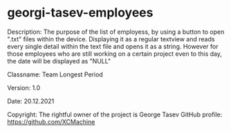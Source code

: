 # georgi-tasev-employees
Description:
 The purpose of the list of employess, by using a button to open ".txt" files within the device. Displaying it as a regular textview and reads every single detail within the text file and opens it as a string. However for those employees who are still working on a certain project even to this day, the date will be displayed as "NULL"
 
Classname: Team Longest Period
 
Version: 1.0

Date: 20.12.2021

Copyright: 
 The rightful owner of the project is George Tasev
 GitHub profile: https://github.com/XCMachine
